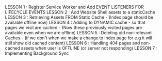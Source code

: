 LESSON 1 : Register Service Worker and Add EVENT LISTENERS FOR LIFECYCLE EVENTS
LESSON 2 : Add Website Shell assets to a staticCache
LESSON 3 : Retrieving Assets FROM Static Cache - (Index page should be available offline now)
LESSON 4 : Adding to DYNAMIC cache - so that pages we visit are cached - (Now these previously visited pages are available even when we are offline)
LESSON 5 : Deleting old non-relevant Caches - (if we don't when we make a change to index page for e.g it will still show old cached content)
LESSON 6 : Handling 404 pages and non-cached assets when user is OFFLINE (or server not responding)
LESSON 7 : Implementing Background Sync
